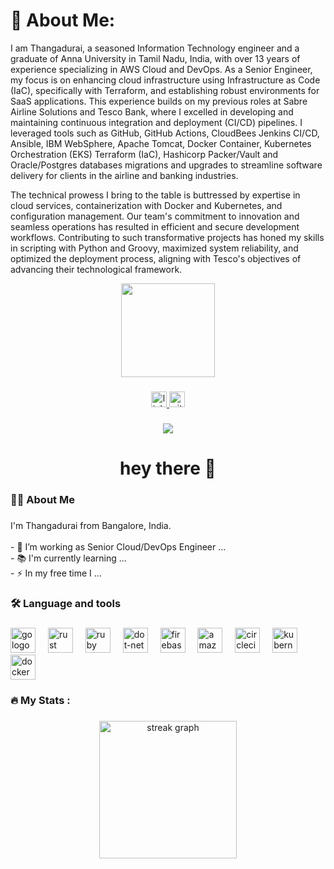 # 💫 About Me:
I am Thangadurai, a seasoned Information Technology engineer and a graduate of Anna University in Tamil Nadu, India, with over 13 years of experience specializing in AWS Cloud and DevOps. 
As a Senior Engineer, my focus is on enhancing cloud infrastructure using Infrastructure as Code (IaC), specifically with Terraform, and establishing robust environments for SaaS applications. 
This experience builds on my previous roles at Sabre Airline Solutions and Tesco Bank, where I excelled in developing and maintaining continuous integration and deployment (CI/CD) pipelines. 
I leveraged tools such as GitHub, GitHub Actions, CloudBees Jenkins CI/CD, Ansible, IBM WebSphere, Apache Tomcat, Docker Container, Kubernetes Orchestration (EKS) Terraform (IaC), Hashicorp Packer/Vault and Oracle/Postgres databases migrations and upgrades to streamline software delivery for clients in the airline and banking industries.

The technical prowess I bring to the table is buttressed by expertise in cloud services, containerization with Docker and Kubernetes, and configuration management. 
Our team's commitment to innovation and seamless operations has resulted in efficient and secure development workflows. 
Contributing to such transformative projects has honed my skills in scripting with Python and Groovy, maximized system reliability, and optimized the deployment process, aligning with Tesco's objectives of advancing their technological framework.

<div align="center">
  <img height="150" src="https://camo.githubusercontent.com/62da68eb62b1e5f175f7d1f0191dd89a653d7908feb22d37d4a0ab07365d6791/68747470733a2f2f6d656469612e67697068792e636f6d2f6d656469612f4d3967624264396e6244724f5475314d71782f67697068792e676966"  />
</div>

###

<div align="center">
  <a href="https://www.linkedin.com/in/thangadurai-murugan-87958556/" target="_blank">
  <img src="https://img.shields.io/static/v1?message=LinkedIn&logo=linkedin&label=&color=0077B5&logoColor=white&labelColor=&style=for-the-badge" height="25" alt="linkedin logo"/>
</a>
  <a href="https://github.com/thangacodes/" target="_blank">
  <img src="https://img.shields.io/static/v1?message=GitHub&logo=github&label=&color=000000&logoColor=white&labelColor=&style=for-the-badge" height="25" alt="github logo" />
</a>
</div>

###

<div align="center">
  <img src="https://visitor-badge.laobi.icu/badge?page_id=maurodesouza.maurodesouza&"  />
</div>

###

<h1 align="center">hey there 👋</h1>

###

<h3 align="left">👩‍💻  About Me</h3>

###

<p align="left">I'm Thangadurai from Bangalore, India.
<br><br>- 🔭 I’m working as Senior Cloud/DevOps Engineer ...<br>
- 📚 I'm currently learning ...<br>- ⚡ In my free time I ...</p>

###

<h3 align="left">🛠 Language and tools</h3>

###

<div align="left">
  <img src="https://cdn.jsdelivr.net/gh/devicons/devicon/icons/go/go-original-wordmark.svg" height="40" alt="go logo"  />
  <img width="12" />
  <img src="https://cdn.jsdelivr.net/gh/devicons/devicon/icons/rust/rust-original.svg" height="40" alt="rust logo"  />
  <img width="12" />
  <img src="https://cdn.jsdelivr.net/gh/devicons/devicon/icons/ruby/ruby-plain-wordmark.svg" height="40" alt="ruby logo"  />
  <img width="12" />
  <img src="https://cdn.jsdelivr.net/gh/devicons/devicon/icons/dot-net/dot-net-plain-wordmark.svg" height="40" alt="dot-net logo"  />
  <img width="12" />
  <img src="https://cdn.jsdelivr.net/gh/devicons/devicon/icons/firebase/firebase-plain-wordmark.svg" height="40" alt="firebase logo"  />
  <img width="12" />
  <img src="https://cdn.jsdelivr.net/gh/devicons/devicon/icons/amazonwebservices/amazonwebservices-line-wordmark.svg" height="40" alt="amazonwebservices logo"  />
  <img width="12" />
  <img src="https://cdn.jsdelivr.net/gh/devicons/devicon/icons/circleci/circleci-plain.svg" height="40" alt="circleci logo"  />
  <img width="12" />
  <img src="https://cdn.jsdelivr.net/gh/devicons/devicon/icons/kubernetes/kubernetes-plain.svg" height="40" alt="kubernetes logo"  />
  <img width="12" />
  <img src="https://cdn.jsdelivr.net/gh/devicons/devicon/icons/docker/docker-plain-wordmark.svg" height="40" alt="docker logo"  />
</div>

###

<h3 align="left">🔥   My Stats :</h3>

###

<div align="center">
  <img src="https://streak-stats.demolab.com?user=maurodesouza&locale=en&mode=daily&theme=dark&hide_border=false&border_radius=5&order=3" height="220" alt="streak graph"  />
</div>

###

